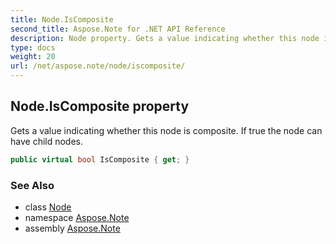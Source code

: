 ```yaml
---
title: Node.IsComposite
second_title: Aspose.Note for .NET API Reference
description: Node property. Gets a value indicating whether this node is composite. If true the node can have child nodes
type: docs
weight: 20
url: /net/aspose.note/node/iscomposite/
---
```

## Node.IsComposite property

Gets a value indicating whether this node is composite. If true the node can have child nodes.

```csharp
public virtual bool IsComposite { get; }
```

### See Also

* class [Node](../)
* namespace [Aspose.Note](../../node/)
* assembly [Aspose.Note](../../../)


